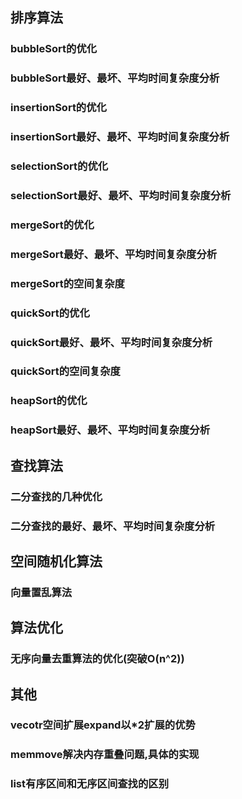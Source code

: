
## 排序算法
### bubbleSort的优化
### bubbleSort最好、最坏、平均时间复杂度分析

### insertionSort的优化
### insertionSort最好、最坏、平均时间复杂度分析

### selectionSort的优化
### selectionSort最好、最坏、平均时间复杂度分析

### mergeSort的优化
### mergeSort最好、最坏、平均时间复杂度分析
### mergeSort的空间复杂度

### quickSort的优化
### quickSort最好、最坏、平均时间复杂度分析
### quickSort的空间复杂度

### heapSort的优化
### heapSort最好、最坏、平均时间复杂度分析

## 查找算法
### 二分查找的几种优化
### 二分查找的最好、最坏、平均时间复杂度分析

## 空间随机化算法
### 向量置乱算法

## 算法优化
### 无序向量去重算法的优化(突破O(n^2))

## 其他
### vecotr空间扩展expand以*2扩展的优势
### memmove解决内存重叠问题,具体的实现

### list有序区间和无序区间查找的区别

